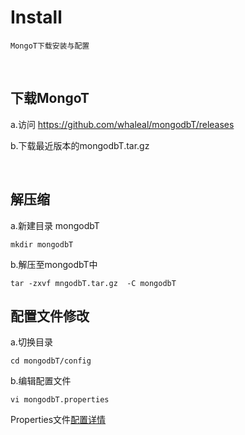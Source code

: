 # Install

    MongoT下载安装与配置

<br>

## 下载MongoT

a.访问 https://github.com/whaleal/mongodbT/releases

b.下载最近版本的mongodbT.tar.gz


<br>



## 解压缩

a.新建目录 mongodbT

    mkdir mongodbT

b.解压至mongodbT中

    tar -zxvf mngodbT.tar.gz  -C mongodbT




## 配置文件修改

a.切换目录

    cd mongodbT/config

b.编辑配置文件

    vi mongodbT.properties


Properties文件[配置详情](../02-Connecting/MongodbTConfig.md)